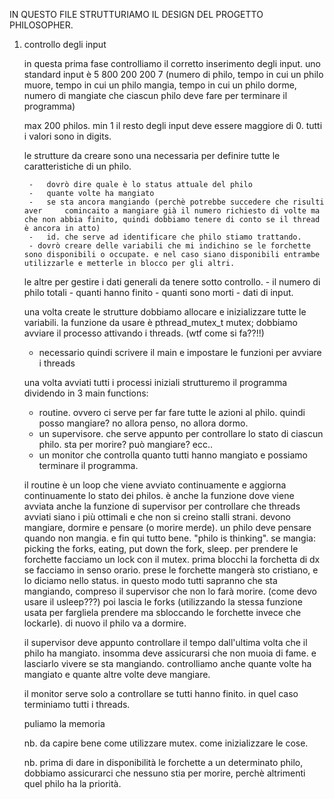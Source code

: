 IN QUESTO FILE STRUTTURIAMO IL DESIGN DEL PROGETTO PHILOSOPHER. 

1. controllo degli input

	in questa prima fase controlliamo il corretto inserimento degli input.
	uno standard input è 5 800 200 200 7 (numero di philo, tempo in cui un philo muore, tempo in cui un philo mangia, tempo in cui un philo dorme, numero di mangiate che ciascun philo deve fare per terminare il programma)

	max 200 philos. min 1
	il resto degli input deve essere maggiore di 0.
	tutti i valori sono in digits.

	le strutture da creare sono una necessaria per definire tutte le caratteristiche di un philo.

		- 	dovrò dire quale è lo status attuale del philo
		- 	quante volte ha mangiato
		-	se sta ancora mangiando (perchè potrebbe succedere che risulti aver 	comincaito a mangiare già il numero richiesto di volte ma che non abbia finito, quindi dobbiamo tenere di conto se il thread è ancora in atto)
		- 	id. che serve ad identificare che philo stiamo trattando.
		- dovrò creare delle variabili che mi indichino se le forchette sono disponibili o occupate. e nel caso siano disponibili entrambe utilizzarle e metterle in blocco per gli altri.

	le altre per gestire i dati generali da tenere sotto controllo. 
		- il numero di philo totali
		- quanti hanno finito
		- quanti sono morti
		- dati di input.

	una volta create le strutture dobbiamo allocare e inizializzare tutte le variabili. 
	la funzione da usare è pthread_mutex_t mutex;
	dobbiamo avviare il processo attivando i threads. (wtf come si fa??!!)
	-	necessario quindi scrivere il main e impostare le funzioni per avviare i threads


	una volta avviati tutti i processi iniziali strutturemo il programma dividendo in 3 main functions:
	-	routine. ovvero ci serve per far fare tutte le azioni al philo. quindi posso mangiare? no allora penso, no allora dormo. 
	-	un supervisore. che serve appunto per controllare lo stato di ciascun philo. sta per morire? può mangiare? ecc..
	-	un monitor che controlla quanto tutti hanno mangiato e possiamo terminare il programma. 


	il routine è un loop che viene avviato continuamente e aggiorna continuamente lo stato dei philos. è anche la funzione dove viene avviata anche la funzione di supervisor per controllare che threads avviati siano i più ottimali e che non si creino stalli strani.
	devono mangiare, dormire e pensare (o morire merde). 
	un philo deve pensare quando non mangia. e fin qui tutto bene. "philo is thinking".
	se mangia: picking the forks, eating, put down the fork, sleep. 
	per prendere le forchette facciamo un lock con il mutex. prima blocchi la forchetta di dx se facciamo in senso orario. 
	prese le forchette mangerà sto cristiano, e lo diciamo nello status. in questo modo tutti sapranno che sta mangiando, compreso il supervisor che non lo farà morire. (come devo usare il usleep???)
	poi lascia le forks (utilizzando la stessa funzione usata per fargliela prendere ma sbloccando le forchette invece che lockarle). di nuovo il philo va a dormire. 


	il supervisor deve appunto controllare il tempo dall'ultima volta che il philo ha mangiato. insomma deve assicurarsi che non muoia di fame. e lasciarlo vivere se sta mangiando. 
	controlliamo anche quante volte ha mangiato e quante altre volte deve mangiare. 

	il monitor serve solo a controllare se tutti hanno finito. in quel caso terminiamo tutti i threads.

	puliamo la memoria


	nb. da capire bene come utilizzare mutex. come inizializzare le cose. 


	nb. prima di dare in disponibilità le forchette a un determinato philo, dobbiamo assicurarci che nessuno stia per morire, perchè altrimenti quel philo ha la priorità. 
